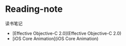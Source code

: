 # Reading-note
读书笔记

* [Effective Objective-C 2.0](Effective Objective-C 2.0) 
* [iOS Core Animation](iOS Core Animation)